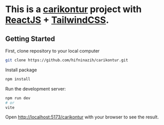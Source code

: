 # This is a [carikontur](https://hifninazih.com/carikontur) project with [ReactJS](https://react.dev/) + [TailwindCSS](https://tailwindcss.com/).

## Getting Started

First, clone repository to your local computer

```bash
git clone https://github.com/hifninazih/carikontur.git
```

Install package

```bash
npm install
```

Run the development server:

```bash
npm run dev
# or
vite
```

Open [http://localhost:5173/carikontur](http://localhost:5173/carikontur) with your browser to see the result.
